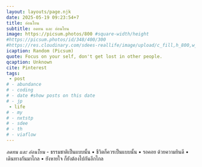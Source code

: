 ```yaml
---
layout: layouts/page.njk
date: 2025-05-19 09:23:54+7
title: อ่อนโยน
subtitle: อดทน และ อ่อนโยน
image: https://picsum.photos/800 #square-width/height
#https://picsum.photos/id/348/400/300
#https://res.cloudinary.com/sdees-reallife/image/upload/c_fill,h_800,w_800/v1734859281/IMG_20241203_072915_n1dpaz.jpg
icaption: Random (Picsum)
quote: Focus on your self, don't get lost in other people.
qcaption: Unknown
cite: Pinterest
tags: 
 - post
# - abundance
# - coding
# - date #show posts on this date
# - jp
 - life
# - my
# - nxtstp
# - sdee
# - th
# - viaflow
---
```

*อดทน และ อ่อนโยน* - ธรรมชาติเป็นแบบนั้น • ชีวิตก็ควรเป็นแบบนั้น • รอคอย ด้วยความยินดี • เดินทางกันมาไกล • ยังหายใจ ก็ยังต้องไปกันอีกไกล
